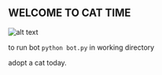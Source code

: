 ## WELCOME TO CAT TIME
![alt text](https://i.imgur.com/t9qNvJl.jpg)

to run bot `python bot.py` in working directory

adopt a cat today.